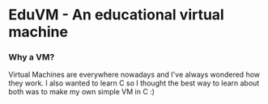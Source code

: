 # EduVM - An educational virtual machine

### Why a VM?

Virtual Machines are everywhere nowadays and I've always wondered how they work. I also wanted to learn C so I thought the best way to learn about both was to make my own simple VM in C :)
